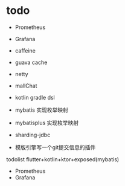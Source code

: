 # todo 



- Prometheus 
- Grafana


- caffeine 
- guava cache
- netty 
- mallChat
- kotlin gradle dsl 


- mybatis 实现枚举映射
- mybatisplus 实现枚举映射
- sharding-jdbc
- 模版引擎写一个git提交信息的插件 







todolist   flutter+kotlin+ktor+exposed(mybatis)


- Prometheus
- Grafana
